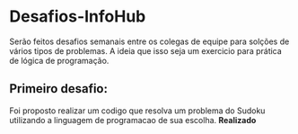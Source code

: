 # Desafios-InfoHub

Serão feitos desafios semanais entre os colegas de equipe para solções de vários tipos de problemas.
A ideia que isso seja um exercicio para prática de lógica de programação.

## Primeiro desafio:
Foi proposto realizar um codigo que resolva um problema do Sudoku utilizando a linguagem de programacao de sua escolha. **Realizado**
